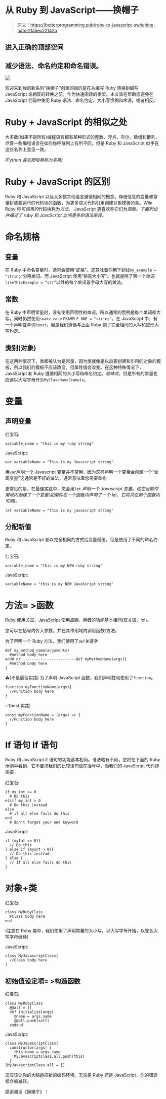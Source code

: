 # 从 Ruby 到 JavaScript——换帽子

> 原文：<https://betterprogramming.pub/ruby-to-javascript-switching-hats-2fa5ec22142a>

## 进入正确的顶部空间

## 减少语法、命名约定和命名错误。

![](img/b2c75470499175df8ae2f635f75edf59.png)

欢迎来到我的新系列“换帽子”创建的目的是在从编写 Ruby 转换到编写 JavaScript 或相反的转换之前，作为快速阅读的桥梁。本文旨在帮助您避免在 JavaScript 代码中使用 Ruby 语法、命名约定、大小写惯例和术语，或者相反。

# Ruby + JavaScript 的相似之处

大多数(如果不是所有)编程语言都有某种形式的整数、浮点、布尔、数组和散列。尽管一些编程语言在如何称呼散列上有所不同，但是 Ruby 和 JavaScript 似乎在这些名称上意见一致。

*(Python 喜欢把哈希称为字典)*

# Ruby + JavaScript 的区别

Ruby 和 JavaScript 以及大多数其他语言遵循相同的概念。存储信息的变量和常量封装要运行的代码块的函数，为更多语义代码引用创建对象模板的类。Wile Ruby 将*可调用的*代码块称为*方法，* JavaScript 更喜欢称它们为*函数。下面列出并描述了 ruby 和 JavaScript 之间更多的语法差异。*

# 命名规格

## 变量

在 Ruby 中命名变量时，通常会使用“蛇格”。这意味着你用下划线`my_example = "string"`分隔单词。而 JavaScript 使用“骆驼大小写”。也就是除了第一个单词`likeThisExample = “str”`以外的每个单词首字母大写的做法。

## 常数

在 Ruby 中声明常量时，没有使用声明性的单词，所以通常的惯例是每个单词都大写，同时仍然使用`snake_case` `EXAMPLE_ONE = "string"`。在 JavaScript 中，有一个声明性单词`const`，但是我们遵循与上面 Ruby 例子完全相同的大写和蛇形大写约定。

## 类别(对象)

在这两种情况下，类都被认为是常量，因为类就像是以后要创建和引用的对象的模板，所以我们的模板不应该改变，但属性值会改变。在这种特殊情况下，JavaScript 和 Ruby 遵循相同的大小写和命名约定。*驼峰式*，但是所有的常量也应该以大写字母开头`MyClassNameExample`。

# 变量

## 声明变量

红宝石:

```
variable_name = "this is my ruby string"
```

JavaScript:

```
var variableName = "This is my Javascript string"
```

用`var`声明一个 Javascript 变量并不常用，因为这样声明一个变量会创建一个“全局变量”这通常是不好的做法，通常意味着您需要重构

更常见的是，在最佳实践中，您会用`let` *声明一个 Javascript 变量。*这在当前作用域*内创建了一个变量(如果你在一个函数内声明了一个 let，它将只在那个函数内可用)。*

```
let variableName = "this is my javascript string"
```

## 分配新值

Ruby 和 JavaScript 都以完全相同的方式给变量赋值，但是使用了不同的命名约定。

红宝石:

```
variable_name = "this is my NEW ruby string"
```

JavaScript:

```
variableName = "this is my NEW JavaScript string"
```

# 方法= >函数

Ruby 使用*方法*，JavaScript 使用*函数*。两者的功能基本相同(双关语，lol)。

您可以在括号内传入参数，并在其作用域内调用函数/方法。

为了声明一个 Ruby 方法，我们使用了`def`关键字

```
def my_method_name(arguments)
  #method body here
end# or ------------------------def myMethodName(args){
  #method body here
}
```

⚠️(不是最佳实践)
为了声明 JavaScript 函数，我们声明性地使用了`function`。

```
function myFunctionName(args){
  //Function body here
}
```

✅(best 实践)

```
const myFunctionName = (args) => {
  //Function body here
}
```

# If 语句 If 语句

Ruby 和 JavaScript if 语句的功能基本相同。语法略有不同。您将在下面的 Ruby 示例中看到，它不要求我们的比较语句放在括号中，而我们的 JavaScript 代码却需要。

红宝石:

```
if my_int <= 0
  # Do this
elsif my_int > 0
  # Do this instead
else
  # if all else fails do this
end 
  # don't forget your end keyword
```

JavaScript:

```
if (myInt <= 0){
  // Do this
} else if (myInt > 0){
  // Do this instead
} else {
  // If all else fails do this
}
```

# 对象+类

红宝石:

```
class MyRubyClass
  #Class body here
end
```

(注意在 Ruby 类中，我们使用了声明常量的大小写。以大写字母开始，以驼色大写字母继续)

JavaScript:

```
class MyJavascriptClass{
  //Class body here
}
```

## 初始值设定项= >构造函数

红宝石:

```
class MyRubyClass
  @@all = []
  def initialize(args)
    @name = args.name
    @@all.push(self)
  endend
```

JavaScript:

```
class MyJavascriptClass{
  constructor(args) {
    this.name = args.name
    MyJavascriptClass.all.push(this)
  }
}MyJavascriptClass.all = []
```

这应该让你的大脑适应新的编码环境。无论是 Ruby 还是 JavaScript，你的错误都会被减轻。

感谢阅读《换帽子》！